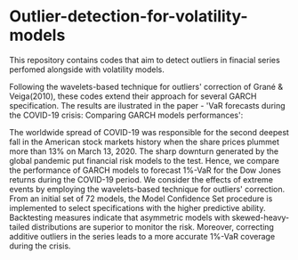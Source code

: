 # Outlier-detection-for-volatility-models

This repository contains codes that aim to detect outliers in finacial series perfomed alongside with volatility models.

Following the wavelets-based technique for outliers' correction of Grané & Veiga(2010), these codes extend their approach for several GARCH specification. The results are ilustrated in the paper - 'VaR forecasts during the COVID-19 crisis: Comparing GARCH models performances':

The worldwide spread of COVID-19 was responsible for the second deepest fall in the American stock markets history when the share prices plummet more than 13% on March 13, 2020. The sharp downturn generated by the global pandemic put financial risk models to the test. Hence, we compare the performance of GARCH models to forecast 1%-VaR for the Dow Jones returns during the COVID-19 period. We consider the effects of extreme events by employing the wavelets-based technique for outliers' correction. From an initial set of 72 models, the Model Confidence Set procedure is implemented to select specifications with the higher predictive ability. Backtesting measures indicate that asymmetric models with skewed-heavy-tailed distributions are superior to monitor the risk. Moreover, correcting additive outliers in the series leads to a more accurate 1%-VaR coverage during the crisis.
